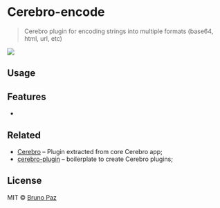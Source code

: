 # Cerebro-encode

> Cerebro plugin for encoding strings into multiple formats (base64, html, url, etc)

![](screenshot.png)

## Usage

## Features

* 

## Related

* [Cerebro](http://github.com/KELiON/cerebro) – Plugin extracted from core Cerebro app;
* [cerebro-plugin](http://github.com/KELiON/cerebro-plugin) – boilerplate to create Cerebro plugins;

## License

MIT © [Bruno Paz](http://brunopaz.net)